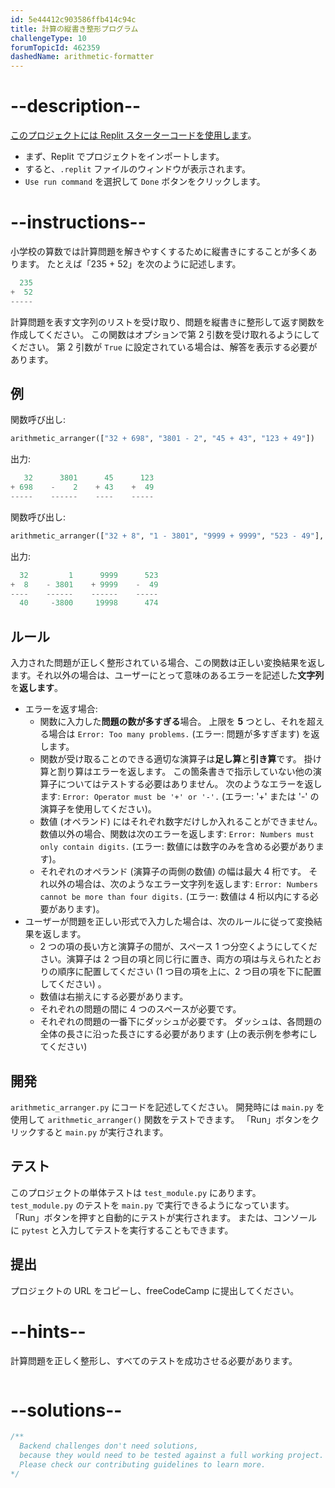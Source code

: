 ```yaml
---
id: 5e44412c903586ffb414c94c
title: 計算の縦書き整形プログラム
challengeType: 10
forumTopicId: 462359
dashedName: arithmetic-formatter
---
```


# --description--

<a href="https://replit.com/github/freeCodeCamp/boilerplate-arithmetic-formatter" target="_blank" rel="noopener noreferrer nofollow">このプロジェクトには Replit スターターコードを使用します</a>。

-   まず、Replit でプロジェクトをインポートします。
-   すると、`.replit` ファイルのウィンドウが表示されます。
-   `Use run command` を選択して `Done` ボタンをクリックします。


# --instructions--

小学校の算数では計算問題を解きやすくするために縦書きにすることが多くあります。 たとえば「235 + 52」を次のように記述します。

```py
  235
+  52
-----
```

計算問題を表す文字列のリストを受け取り、問題を縦書きに整形して返す関数を作成してください。 この関数はオプションで第 2 引数を受け取れるようにしてください。 第 2 引数が `True` に設定されている場合は、解答を表示する必要があります。

## 例

関数呼び出し:

```py
arithmetic_arranger(["32 + 698", "3801 - 2", "45 + 43", "123 + 49"])
```

出力:

```py
   32      3801      45      123
+ 698    -    2    + 43    +  49
-----    ------    ----    -----
```

関数呼び出し:

```py
arithmetic_arranger(["32 + 8", "1 - 3801", "9999 + 9999", "523 - 49"], True)
```

出力:

```py
  32         1      9999      523
+  8    - 3801    + 9999    -  49
----    ------    ------    -----
  40     -3800     19998      474
```

## ルール

入力された問題が正しく整形されている場合、この関数は正しい変換結果を返します。それ以外の場合は、ユーザーにとって意味のあるエラーを記述した**文字列**を**返します**。


- エラーを返す場合:
  - 関数に入力した**問題の数が多すぎる**場合。 上限を **5** つとし、それを超える場合は `Error: Too many problems.` (エラー: 問題が多すぎます) を返します。
  - 関数が受け取ることのできる適切な演算子は**足し算**と**引き算**です。 掛け算と割り算はエラーを返します。 この箇条書きで指示していない他の演算子についてはテストする必要はありません。 次のようなエラーを返します: `Error: Operator must be '+' or '-'.` (エラー: '+' または '-' の演算子を使用してください)。
  - 数値 (オペランド) にはそれぞれ数字だけしか入れることができません。 数値以外の場合、関数は次のエラーを返します: `Error: Numbers must only contain digits.` (エラー: 数値には数字のみを含める必要があります)。
  - それぞれのオペランド (演算子の両側の数値) の幅は最大 4 桁です。 それ以外の場合は、次のようなエラー文字列を返します: `Error: Numbers cannot be more than four digits.` (エラー: 数値は 4 桁以内にする必要があります)。
- ユーザーが問題を正しい形式で入力した場合は、次のルールに従って変換結果を返します。
  - 2 つの項の長い方と演算子の間が、スペース 1 つ分空くようにしてください。演算子は 2 つ目の項と同じ行に置き、両方の項は与えられたとおりの順序に配置してください (1 つ目の項を上に、2 つ目の項を下に配置してください) 。
  - 数値は右揃えにする必要があります。
  - それぞれの問題の間に 4 つのスペースが必要です。
  - それぞれの問題の一番下にダッシュが必要です。 ダッシュは、各問題の全体の長さに沿った長さにする必要があります (上の表示例を参考にしてください)

## 開発

`arithmetic_arranger.py` にコードを記述してください。 開発時には `main.py` を使用して `arithmetic_arranger()` 関数をテストできます。 「Run」ボタンをクリックすると `main.py` が実行されます。

## テスト

このプロジェクトの単体テストは `test_module.py` にあります。 `test_module.py` のテストを `main.py` で実行できるようになっています。 「Run」ボタンを押すと自動的にテストが実行されます。 または、コンソールに `pytest` と入力してテストを実行することもできます。

## 提出

プロジェクトの URL をコピーし、freeCodeCamp に提出してください。

# --hints--

計算問題を正しく整形し、すべてのテストを成功させる必要があります。

```js

```

# --solutions--

```js
/**
  Backend challenges don't need solutions,
  because they would need to be tested against a full working project.
  Please check our contributing guidelines to learn more.
*/
```
